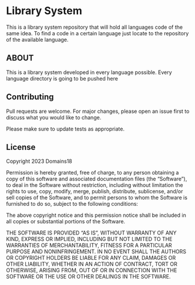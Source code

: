 # Library System
This is a library system repository that will hold all languages code of the same idea.
To find a code in a certain language just locate to the repository of the available language.

## ABOUT
This is a library system developed in every language possible. Every language directory is going to be pushed here

## Contributing

Pull requests are welcome. For major changes, please open an issue first
to discuss what you would like to change.

Please make sure to update tests as appropriate.

## License


Copyright 2023 Domains18

Permission is hereby granted, free of charge, to any person obtaining a copy of this software and associated documentation files (the “Software”), to deal in the Software without restriction, including without limitation the rights to use, copy, modify, merge, publish, distribute, sublicense, and/or sell copies of the Software, and to permit persons to whom the Software is furnished to do so, subject to the following conditions:

The above copyright notice and this permission notice shall be included in all copies or substantial portions of the Software.

THE SOFTWARE IS PROVIDED “AS IS”, WITHOUT WARRANTY OF ANY KIND, EXPRESS OR IMPLIED, INCLUDING BUT NOT LIMITED TO THE WARRANTIES OF MERCHANTABILITY, FITNESS FOR A PARTICULAR PURPOSE AND NONINFRINGEMENT. IN NO EVENT SHALL THE AUTHORS OR COPYRIGHT HOLDERS BE LIABLE FOR ANY CLAIM, DAMAGES OR OTHER LIABILITY, WHETHER IN AN ACTION OF CONTRACT, TORT OR OTHERWISE, ARISING FROM, OUT OF OR IN CONNECTION WITH THE SOFTWARE OR THE USE OR OTHER DEALINGS IN THE SOFTWARE.



